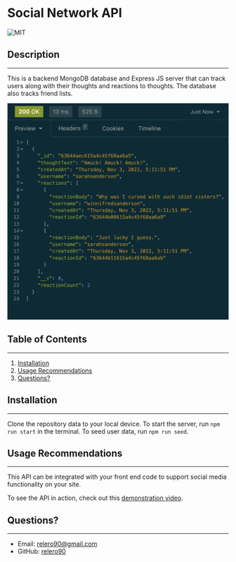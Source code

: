 # Social Network API

![MIT](https://img.shields.io/badge/license-MIT-yellow)

## Description

---

This is a backend MongoDB database and Express JS server that can track users along with their thoughts and reactions to thoughts. The database also tracks friend lists.

![A screenshot of the result of a query for thoughts in the database showing a thought, it's associated user data, and user reactions.](./data-screenshot.png)

## Table of Contents

---

1. [Installation](#installation)
1. [Usage Recommendations](#usage)
1. [Questions?](#questions)

## Installation

---

Clone the repository data to your local device. To start the server, run `npm run start` in the terminal. To seed user data, run `npm run seed`.

## Usage Recommendations

---

This API can be integrated with your front end code to support social media functionality on your site.

To see the API in action, check out this [demonstration video](https://watch.screencastify.com/v/QbaorDThnNm9PePTZ6AJ).

## Questions?

---

- Email: [relero90@gmail.com](relero90@gmail.com)
- GitHub: [relero90](https://github.com/relero90)
